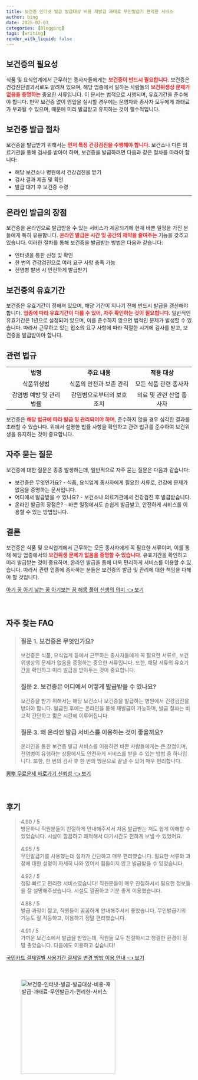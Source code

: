 ```yaml
---
title: 보건증 인터넷 발급 발급대상 비용 재발급 과태료 무인발급기 편리한 서비스
author: bing
date: 2025-02-03
categories: [Blogging]
tags: [writing]
render_with_liquid: false
---
```



<h2 id='보건증의 필요성'>보건증의 필요성</h2>

<p>식품 및 요식업계에서 근무하는 종사자들에게는 <b><span style="color: #ee2323;">보건증이 반드시 필요합니다</span></b>. 보건증은 건강진단결과서로도 알려져 있으며, 해당 업종에서 일하는 사람들의 <b><span style="color: #ee2323;">보건위생상 문제가 없음을 증명하는</span></b> 중요한 서류입니다. 이 문서는 법적으로 시행되며, 유효기간을 준수해야 합니다. 만약 보건증 없이 영업을 실시할 경우에는 운영자와 종사자 모두에게 과태료가 부과될 수 있으며, 때문에 미리 발급받고 유지하는 것이 필수적입니다.</p>

<h2 id='보건증 발급 절차'>보건증 발급 절차</h2>

<p>보건증을 발급받기 위해서는 <b><span style="color: #ee2323;">먼저 특정 건강검진을 수행해야 합니다</span></b>. 보건소나 다른 의료기관을 통해 검사를 받아야 하며, 보건증을 발급하려면 다음과 같은 절차를 따라야 합니다:</p>

<ul>
    <li>해당 보건소나 병원에서 건강검진을 받기</li>
    <li>검사 결과 제출 및 확인</li>
    <li>발급 대기 후 보건증 수령</li>
</ul>

<hr />

<h2 id='온라인 발급의 장점'>온라인 발급의 장점</h2>

<p>보건증을 온라인으로 발급받을 수 있는 서비스가 제공되기에 현재 바쁜 일정을 가진 분들에게 특히 유용합니다. <b><span style="color: #ee2323;">온라인 발급은 시간 및 공간의 제약을 줄여주는</span></b> 기능을 갖추고 있습니다. 이러한 절차를 통해 보건증을 발급받는 방법은 다음과 같습니다:</p>

<ul>
    <li>인터넷을 통한 신청 및 확인</li>
    <li>한 번의 건강검진으로 여러 요구 사항 충족 가능</li>
    <li>전염병 발생 시 안전하게 발급받기</li>
</ul>

<h2 id='보건증의 유효기간'>보건증의 유효기간</h2>

<p>보건증은 유효기간이 정해져 있으며, 해당 기간이 지나기 전에 반드시 발급을 갱신해야 합니다. <b><span style="color: #ee2323;">업종에 따라 유효기간이 다를 수 있어, 자주 확인하는 것이 필요합니다</span></b>. 일반적인 유효기간은 1년으로 설정되어 있으며, 이를 준수하지 않으면 법적인 문제가 발생할 수 있습니다. 따라서 근무하고 있는 업소의 요구 사항에 따라 적절한 시기에 검사를 받고, 보건증을 발급받아야 합니다.</p>

<h2 id='관련 법규'>관련 법규</h2>

<table>
    <tr>
        <td style="text-align: center; height: 17px;"><b>법명</b></td>
        <td style="text-align: center; height: 17px;"><b>주요 내용</b></td>
        <td style="text-align: center; height: 17px;"><b>적용 대상</b></td>
    </tr>
    <tr>
        <td style="text-align: center; height: 17px;">식품위생법</td>
        <td style="text-align: center; height: 17px;">식품의 안전과 보존 관리</td>
        <td style="text-align: center; height: 17px;">모든 식품 관련 종사자</td>
    </tr>
    <tr>
        <td style="text-align: center; height: 17px;">감염병 예방 및 관리 법률</td>
        <td style="text-align: center; height: 17px;">감염병으로부터의 보호 조치</td>
        <td style="text-align: center; height: 17px;">의료 및 관련 산업 종사자</td>
    </tr>
</table>

<p>보건증은 <b><span style="color: #ee2323;">해당 법규에 따라 발급 및 관리되어야 하며</span></b>, 준수하지 않을 경우 심각한 결과를 초래할 수 있습니다. 위에서 설명한 법률 사항을 확인하고 관련 법규를 준수하여 보건위생을 유지하는 것이 중요합니다.</p>

<h2 id='자주 묻는 질문'>자주 묻는 질문</h2>

<p>보건증에 대한 질문은 종종 발생하는데, 일반적으로 자주 묻는 질문은 다음과 같습니다:</p>

<ul>
    <li>보건증은 무엇인가요? - 식품, 요식업계 종사자에게 필요한 서류로, 건강에 문제가 없음을 증명하는 문서입니다.</li>
    <li>어디에서 발급받을 수 있나요? - 보건소나 의료기관에서 건강검진 후 발급받습니다.</li>
    <li>온라인 발급의 장점은? - 바쁜 일정에서도 손쉽게 발급받고, 안전하게 서비스를 이용할 수 있는 방법입니다.</li>
</ul>

<h2 id='결론'>결론</h2>

<p>보건증은 식품 및 요식업계에서 근무하는 모든 종사자에게 꼭 필요한 서류이며, 이를 통해 해당 업종에서의 <b><span style="color: #ee2323;">보건위생 문제가 없음을 증명할 수 있습니다</span></b>. 유효기간을 확인하고 미리 발급받는 것이 중요하며, 온라인 발급을 통해 더욱 편리하게 서비스를 이용할 수 있습니다. 따라서 관련 업종에 종사하는 분들은 보건증의 발급 및 관리에 대한 책임을 다해야 할 것입니다.</p>


<p><a class="click-button" title="아기 꿈 아기 낳는 꿈 아기보는 꿈 해몽 풀이 신생의 의미" href="https://afficreate.github.io/posts/%EC%95%84%EA%B8%B0-%EA%BF%88-%EC%95%84%EA%B8%B0-%EB%82%B3%EB%8A%94-%EA%BF%88-%EC%95%84%EA%B8%B0%EB%B3%B4%EB%8A%94-%EA%BF%88-%ED%95%B4%EB%AA%BD-%ED%92%80%EC%9D%B4-%EC%8B%A0%EC%83%9D%EC%9D%98-%EC%9D%98%EB%AF%B8/" rel="dofollow">아기 꿈 아기 낳는 꿈 아기보는 꿈 해몽 풀이 신생의 의미 👈 보기</a></p><br>
<h2 id='자주_찾는_FAQ'>자주 찾는 FAQ</h2>
<div itemscope="" itemtype="https://schema.org/FAQPage"> 
<blockquote> 
<div itemscope="" itemprop="mainEntity" itemtype="https://schema.org/Question"> 
<h3 itemprop="name">질문 1. 보건증은 무엇인가요?</h3> 
<div itemscope="" itemprop="acceptedAnswer" itemtype="https://schema.org/Answer"> 
<span itemprop="text"> 
<p>보건증은 식품, 요식업계 등에서 근무하는 종사자들에게 꼭 필요한 서류로, 보건위생상의 문제가 없음을 증명하는 중요한 서류입니다. 또한, 해당 서류의 유효기간을 확인하고 미리 발급을 받아두는 것이 중요합니다.</p> 
</span> 
</div> 
</div> 
<div itemscope="" itemprop="mainEntity" itemtype="https://schema.org/Question"> 
<h3 itemprop="name">질문 2. 보건증은 어디에서 어떻게 발급받을 수 있나요?</h3> 
<div itemscope="" itemprop="acceptedAnswer" itemtype="https://schema.org/Answer"> 
<span itemprop="text"> 
<p>보건증을 받기 위해서는 해당 보건소나 보건증을 발급하는 병원에서 건강검진을 받아야 합니다. 발급된 후에는 온라인을 통해 재발급이 가능하며, 발급 절차는 비교적 간단하고 짧은 시간에 이루어집니다.</p> 
</span> 
</div> 
</div> 
<div itemscope="" itemprop="mainEntity" itemtype="https://schema.org/Question"> 
<h3 itemprop="name">질문 3. 왜 온라인 발급 서비스를 이용하는 것이 좋을까요?</h3> 
<div itemscope="" itemprop="acceptedAnswer" itemtype="https://schema.org/Answer"> 
<span itemprop="text"> 
<p>온라인을 통한 보건증 발급 서비스를 이용하면 바쁜 사람들에게는 큰 장점이며, 전염병이 유행하는 상황에서도 안전하게 서비스를 받을 수 있는 방법 중 하나입니다. 또한, 한 번의 검사 후 한 번의 방문으로 끝낼 수 있어 매우 편리합니다.</p> 
</span> 
</div> 
</div> 
</blockquote> 
</div>
<p><a class="click-button" title="뽐뿌 무료운세 바로가기 신뢰성" href="https://afficreate.github.io/posts/%EB%BD%90%EB%BF%8C-%EB%AC%B4%EB%A3%8C%EC%9A%B4%EC%84%B8-%EB%B0%94%EB%A1%9C%EA%B0%80%EA%B8%B0-%EC%8B%A0%EB%A2%B0%EC%84%B1/" rel="dofollow">뽐뿌 무료운세 바로가기 신뢰성 👈 보기</a></p><br>
<h2 id='후기'>후기</h2>
<div itemscope itemtype="https://schema.org/Product">
  <blockquote>
  <div itemprop="review" itemscope itemtype="https://schema.org/Review">
      <div itemprop="reviewRating" itemscope itemtype="https://schema.org/Rating"> <span itemprop="ratingValue">4.90</span> / <span itemprop="bestRating">5</span> </div>
      <span itemprop="reviewBody">방문하니 직원분들이 친절하게 안내해주셔서 처음 발급받는 저도 쉽게 이해할 수 있었습니다. 시설이 깔끔하고 쾌적해서 대기시간도 편하게 보낼 수 있었어요.</span>
  </div>
  <br>
  <div itemprop="review" itemscope itemtype="https://schema.org/Review">
      <div itemprop="reviewRating" itemscope itemtype="https://schema.org/Rating"> <span itemprop="ratingValue">4.95</span> / <span itemprop="bestRating">5</span> </div>
      <span itemprop="reviewBody">무인발급기를 사용했는데 절차가 간단하고 매우 편리했습니다. 필요한 서류와 과정에 대한 설명이 자세히 나와 있어서 힘들이지 않고 발급받을 수 있었습니다.</span>
  </div>
  <br>
  <div itemprop="review" itemscope itemtype="https://schema.org/Review">
      <div itemprop="reviewRating" itemscope itemtype="https://schema.org/Rating"> <span itemprop="ratingValue">4.92</span> / <span itemprop="bestRating">5</span> </div>
      <span itemprop="reviewBody">정말 빠르고 편리한 서비스였습니다! 직원분들이 매우 친절하셔서 필요한 정보들을 잘 설명해주셨습니다. 시설도 깔끔하고 기분 좋게 이용했습니다.</span>
  </div>
  <br>
  <div itemprop="review" itemscope itemtype="https://schema.org/Review">
      <div itemprop="reviewRating" itemscope itemtype="https://schema.org/Rating"> <span itemprop="ratingValue">4.88</span> / <span itemprop="bestRating">5</span> </div>
      <span itemprop="reviewBody">발급 과정이 짧고, 직원들이 꼼꼼하게 안내해주셔서 좋았습니다. 무인발급기의 기능도 잘 작동하고, 이용하기 정말 편리했습니다.</span>
  </div>
  <br>
  <div itemprop="review" itemscope itemtype="https://schema.org/Review">
      <div itemprop="reviewRating" itemscope itemtype="https://schema.org/Rating"> <span itemprop="ratingValue">4.91</span> / <span itemprop="bestRating">5</span> </div>
      <span itemprop="reviewBody">가까운 보건소에서 발급을 받았는데, 직원들 모두 친절하시고 청결한 환경이 정말 좋았습니다. 다음에도 이용하고 싶습니다!</span>
  </div>
  </blockquote>
</div>
<p><a class="click-button" title="국민카드 결제일별 사용기간 결제일 변경 방법 이용 안내" href="https://afficreate.github.io/posts/%EA%B5%AD%EB%AF%BC%EC%B9%B4%EB%93%9C-%EA%B2%B0%EC%A0%9C%EC%9D%BC%EB%B3%84-%EC%82%AC%EC%9A%A9%EA%B8%B0%EA%B0%84-%EA%B2%B0%EC%A0%9C%EC%9D%BC-%EB%B3%80%EA%B2%BD-%EB%B0%A9%EB%B2%95-%EC%9D%B4%EC%9A%A9-%EC%95%88%EB%82%B4/" rel="dofollow">국민카드 결제일별 사용기간 결제일 변경 방법 이용 안내 👈 보기</a></p><br>
<figure class="image"><img src="https://afficreate.github.io/assets/img/thumbnail/보건증-인터넷-발급-발급대상-비용-재발급-과태료-무인발급기-편리한-서비스.webp" alt="보건증-인터넷-발급-발급대상-비용-재발급-과태료-무인발급기-편리한-서비스" width="256" height="256"></figure>